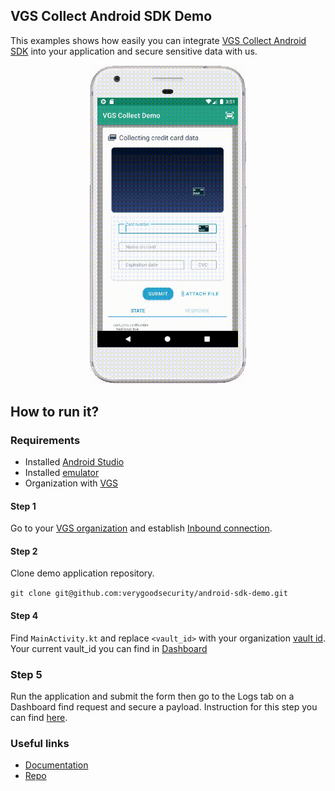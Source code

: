 ## VGS Collect Android SDK Demo

This examples shows how easily you can integrate <a href="https://github.com/verygoodsecurity/vgs-collect-android">VGS Collect Android SDK</a> 
into your application and secure sensitive data with us.

<p align="center">
    <img src="./android-sdk-demo.gif" width="250">
</p>

## How to run it?

### Requirements

- Installed <a href="https://developer.android.com/studio" target="_blank">Android Studio</a>
- Installed <a href="https://developer.android.com/studio/run/emulator" target="_blank">emulator</a>
- Organization with <a href="https://www.verygoodsecurity.com/">VGS</a>


#### Step 1

Go to your <a href="https://dashboard.verygoodsecurity.com/" target="_blank">VGS organization</a> and establish <a href="https://www.verygoodsecurity.com/docs/getting-started/quick-integration#securing-inbound-connection" target="_blank">Inbound connection</a>. 

#### Step 2

Clone demo application repository.

``git clone git@github.com:verygoodsecurity/android-sdk-demo.git``

#### Step 4

Find ``MainActivity.kt`` and replace ``<vault_id>`` with your organization
<a href="https://www.verygoodsecurity.com/docs/terminology/nomenclature#vault" target="_blank">vault id</a>. 
Your current vault_id you can find in <a href='https://dashboard.verygoodsecurity.com/' target="_blank">Dashboard</a>

### Step 5 

Run the application and submit the form then 
go to the Logs tab on a Dashboard find request and secure a payload. 
Instruction for this step you can find <a href="https://www.verygoodsecurity.com/docs/getting-started/quick-integration#securing-inbound-connection" target="_blank">here</a>.

### Useful links

- <a href="https://www.verygoodsecurity.com/docs/vgs-collect/android-sdk" target="_blank">Documentation</a> 
- <a href="https://github.com/verygoodsecurity/vgs-collect-android" target="_blank">Repo</a> 

